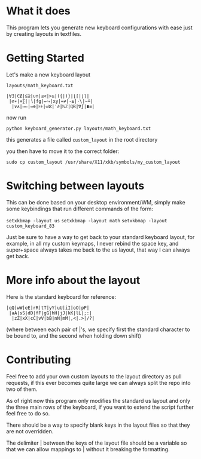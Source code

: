 # What it does

This program lets you generate new keyboard configurations with ease just by creating layouts in textfiles.

# Getting Started

Let's make a new keyboard layout

`layouts/math_keyboard.txt`

```
|∀∃|∈∉|⊆⊇|∪∩|≤<|>≥|({|)}|⌊⌈|⌋⌉|
 |∅∗|+∑|∣∖|fg|↦⤳|xy|=≠|-±|⋅\|~≟|
  |∨∧|⇒⇐|⇔⊕|⊦⊧|∞ℵ|′∂|ℕℤ|ℚℝ|∇∫|∎≡|
```

now run 

`python keyboard_generator.py layouts/math_keyboard.txt`

this generates a file called `custom_layout` in the root directory

you then have to move it to the correct folder: 

`sudo cp custom_layout /usr/share/X11/xkb/symbols/my_custom_layout` 

# Switching between layouts

This can be done based on your desktop environment/WM, simply make some keybindings that run different commands of the form:

`setxkbmap -layout us`
`setxkbmap -layout math`
`setxkbmap -layout custom_keyboard_83`

Just be sure to have a way to get back to your standard keyboard layout, for example, in all my custom keymaps, I never rebind the space key, and super+space always takes me back to the us layout, that way I can always get back.


# More info about the layout

Here is the standard keyboard for reference:

```
|qQ|wW|eE|rR|tT|yY|uU|iI|oO|pP|
 |aΑ|sS|dD|fF|gG|hH|jJ|kK|lL|;:|
  |zZ|xX|cC|vV|bΒ|nN|mM|,<|.>|/?|
```

(where between each pair of |'s, we specify first the standard character to be bound to, and the second when holding down shift)

# Contributing

Feel free to add your own custom layouts to the layout directory as pull requests, if this ever becomes quite large we can always split the repo into two of them.

As of right now this program only modifies the standard us layout and only the three main rows of the keyboard, if you want to extend the script further feel free to do so.

There should be a way to specify blank keys in the layout files so that they are not overridden.

The delimiter | between the keys of the layout file should be a variable so that we can allow mappings to | without it breaking the formatting.





